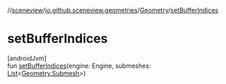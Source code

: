 //[sceneview](../../../index.md)/[io.github.sceneview.geometries](../index.md)/[Geometry](index.md)/[setBufferIndices](set-buffer-indices.md)

# setBufferIndices

[androidJvm]\
fun [setBufferIndices](set-buffer-indices.md)(engine: Engine, submeshes: [List](https://kotlinlang.org/api/latest/jvm/stdlib/kotlin.collections/-list/index.html)&lt;[Geometry.Submesh](-submesh/index.md)&gt;)
